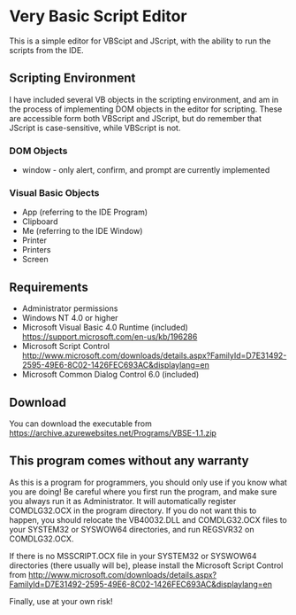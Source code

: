 # Very Basic Script Editor

This is a simple editor for VBScipt and JScript, with the ability to run the scripts from the IDE.

## Scripting Environment

I have included several VB objects in the scripting environment, and am in the process of implementing DOM objects in the editor for scripting. These are accessible form both VBScript and JScript, but do remember that JScript is case-sensitive, while VBScript is not.

### DOM Objects

 * window - only alert, confirm, and prompt are currently implemented

### Visual Basic Objects

 * App (referring to the IDE Program)
 * Clipboard
 * Me (referring to the IDE Window)
 * Printer
 * Printers
 * Screen

## Requirements

 * Administrator permissions
 * Windows NT 4.0 or higher
 * Microsoft Visual Basic 4.0 Runtime (included) https://support.microsoft.com/en-us/kb/196286
 * Microsoft Script Control http://www.microsoft.com/downloads/details.aspx?FamilyId=D7E31492-2595-49E6-8C02-1426FEC693AC&displaylang=en
 * Microsoft Common Dialog Control 6.0 (included)

## Download

You can download the executable from https://archive.azurewebsites.net/Programs/VBSE-1.1.zip

## This program comes without any warranty

As this is a program for programmers, you should only use if you know what you are doing! Be careful where you first run the program, and make sure you always run it as Administrator. It will automatically register COMDLG32.OCX in the program directory. If you do not want this to happen, you should relocate the VB40032.DLL and COMDLG32.OCX files to your SYSTEM32 or SYSWOW64 directories, and run REGSVR32 on COMDLG32.OCX.

If there is no MSSCRIPT.OCX file in your SYSTEM32 or SYSWOW64 directories (there usually will be), please install the Microsoft Script Control from http://www.microsoft.com/downloads/details.aspx?FamilyId=D7E31492-2595-49E6-8C02-1426FEC693AC&displaylang=en

Finally, use at your own risk!
